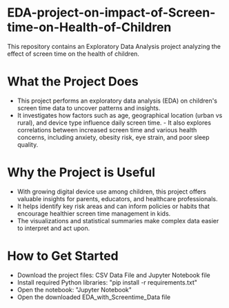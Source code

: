 # EDA-project-on-impact-of-Screen-time-on-Health-of-Children
This repository contains an Exploratory Data Analysis project analyzing the effect of screen time on the health of children.

# What the Project Does
- This project performs an exploratory data analysis (EDA) on children's screen time data to uncover patterns and insights. 
- It investigates how factors such as age, geographical location (urban vs rural), and device type influence daily screen time. - It also explores correlations between increased screen time and various health concerns, including anxiety, obesity risk, eye strain, and poor sleep quality.

# Why the Project is Useful
- With growing digital device use among children, this project offers valuable insights for parents, educators, and healthcare professionals. 
- It helps identify key risk areas and can inform policies or habits that encourage healthier screen time management in kids.
- The visualizations and statistical summaries make complex data easier to interpret and act upon.

# How to Get Started
- Download the project files: CSV Data File and Jupyter Notebook file
- Install required Python libraries: "pip install -r requirements.txt"
- Open the notebook: "Jupyter Notebook"
- Open the downloaded EDA_with_Screentime_Data file
